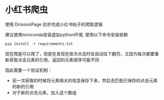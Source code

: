 # 小红书爬虫

使用 DrissionPage 初步完成小红书帖子的爬取逻辑

建议使用miniconda安装虚拟python环境, 使用以下命令安装依赖

```py
pip install -r requirements.txt
```

现在爬是可以爬了，但是在发现在依次点击时会自动往下翻页，又因为每次都要重新获取点击元素的引用，返回的元素顺序可能不同

因此需要一个验证机制：
- 前一次获取的时候将元素相关的信息保存下来，然后去匹配已保存的点击元素的新的引用
- 对于新的点击元素，加入这个数组